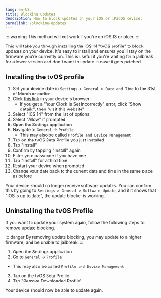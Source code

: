 ```yaml
---
lang: en-US
title: Blocking Updates
description: How to block updates on your iOS or iPadOS device.
permalink: /blocking-updates
---
```


::: warning
This method will not work if you're on iOS 13 or older.
:::

This will take you through installing the iOS 14 "tvOS profile" to block updates on your device. It's easy to install and ensures you'll stay on the firmware you're currently on. This is useful if you're waiting for a jailbreak for a lower version and don't want to update in case it gets patched.

## Installing the tvOS profile

1. Set your device date in `Settings > General > Date and Time` to the 31st of March or earlier
2. Click [this link](https://gginin.de/jb/no_ota.html) in your device's browser
   - If you get a "Your Clock Is Set Incorrectly" error, click "Show details", then "visit this website"
3. Select "iOS 14" from the list of options
4. Select "Allow" if prompted
5. Open the Settings application
6. Navigate to `General` -> `Profile`
    - This may also be called `Profile and Device Management`
1. Tap on the tvOS Beta Profile you just installed
5. Tap "Install"
6. Confirm by tapping "Install" again
7. Enter your passcode if you have one
8. Tap "Install" for a third time
9. Restart your device when prompted
10. Change your date back to the current date and time in the same place as before

Your device should no longer receive software updates. You can confirm this by going to `Settings > General > Software Update`, and if it shows that "iOS is up to date", the update blocker is working.


## Uninstalling the tvOS Profile

If you want to update your system again, follow the following steps to remove update blocking.

::: danger
By removing update blocking, you may update to a higher firmware, and be unable to jailbreak.
:::

1. Open the Settings application
2. Go to `General` -> `Profile`
  - This may also be called `Profile and Device Management`
3. Tap on the tvOS Beta Profile
4. Tap "Remove Downloaded Profile"

Your device should now be able to update again.
